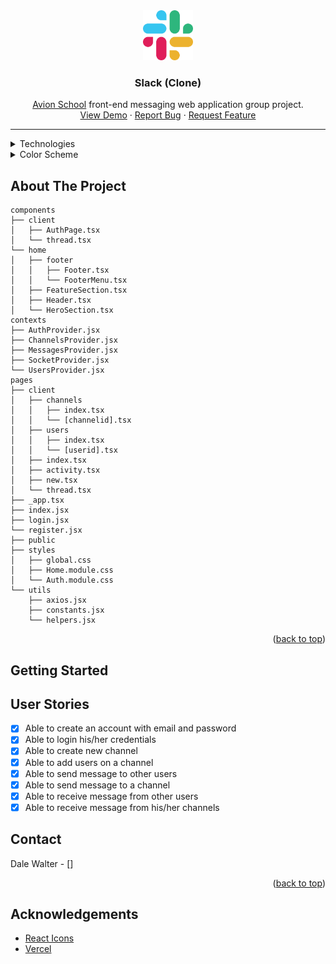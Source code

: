 <!-- Project Logo -->
<div align="center">
  <a href="https://github.com/dwghdev/slack-clone-react">
    <img src="public/slack_logo.svg" height="80">
  </a>

  <h3 align="center">Slack (Clone)</h3>
  <p align="center">
    <a href="https://www.avionschool.com/">Avion School</a>
    <span>front-end messaging web application group project.</span>
    <br/>
    <a href="https://slack-clone-react-omega.vercel.app">View Demo</a>
    ·
    <a href="https://github.com/dwghdev/slack-clone-react">Report Bug</a>
    ·
    <a href="https://github.com/dwghdev/slack-clone-react">Request Feature</a>
  </p>
  <hr>
</div>
<details>
  <summary>Technologies</summary>
    <ul>
      <li>React v18</li>
      <li>TypeScript v4.6.3</li>
      <li>Axios v0.26.1</li>
      <li>Yarn v1.22.17</li>
    </ul>
</details>
<details>
  <summary>Color Scheme</summary>
    <ul>
      <li>background: #19191b</li>
      <li>font-color: #f5f5f5</li>
      <li>red: #e01e5a</li>
      <li>green: #2eb67d</li>
      <li>blue: #36c5fc</li>
      <li>gold: #ecb22e</li>
    </ul>
</details>

<!-- About the project -->
## About The Project
```
components
├── client
│   ├── AuthPage.tsx
│   └── thread.tsx
└── home
│   ├── footer
│   │   ├── Footer.tsx
│   │   └── FooterMenu.tsx
│   ├── FeatureSection.tsx
│   ├── Header.tsx
│   └── HeroSection.tsx
contexts
├── AuthProvider.jsx
├── ChannelsProvider.jsx
├── MessagesProvider.jsx
├── SocketProvider.jsx
└── UsersProvider.jsx
pages
├── client
│   ├── channels
│   │   ├── index.tsx
│   │   └── [channelid].tsx
│   ├── users
│   │   ├── index.tsx
│   │   └── [userid].tsx
│   ├── index.tsx
│   ├── activity.tsx
│   ├── new.tsx
│   └── thread.tsx
├── _app.tsx
├── index.jsx
├── login.jsx
└── register.jsx
├── public
├── styles
│   ├── global.css
│   ├── Home.module.css
│   └── Auth.module.css
└── utils
    ├── axios.jsx
    ├── constants.jsx
    └── helpers.jsx
```

<p align="right">(<a href="#top">back to top</a>)</p>

## Getting Started

## User Stories

- [x] Able to create an account with email and password
- [x] Able to login his/her credentials
- [x] Able to create new channel
- [x] Able to add users on a channel
- [x] Able to send message to other users
- [x] Able to send message to a channel
- [x] Able to receive message from other users
- [x] Able to receive message from his/her channels

## Contact

Dale Walter - []

<p align="right">(<a href="#top">back to top</a>)</p>

## Acknowledgements

* [React Icons](https://react-icons.github.io/react-icons)
* [Vercel](https://vercel.com/)

<!-- links & images -->

